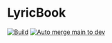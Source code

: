 # LyricBook
[![Build](https://github.com/DaveYasuo/LyricBook/actions/workflows/dotnet.yml/badge.svg)](https://github.com/DaveYasuo/LyricBook/actions/workflows/dotnet.yml)
[![Auto merge main to dev](https://github.com/DaveYasuo/LyricBook/actions/workflows/auto-merge-main-to-dev.yml/badge.svg)](https://github.com/DaveYasuo/LyricBook/actions/workflows/auto-merge-main-to-dev.yml)
